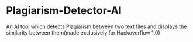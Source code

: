 # Plagiarism-Detector-AI
An AI tool which detects Plagiarism between two text files and displays the similarity between them(made exclusively for Hackoverflow 1.0)
